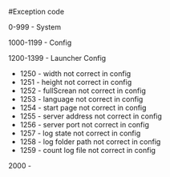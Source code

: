 #Exception code

0-999 - System  

1000-1199 - Config  

1200-1399 - Launcher Config

- 1250 - width not correct in config
- 1251 - height not correct in config
- 1252 - fullScrean not correct in config
- 1253 - language not correct in config
- 1254 - start page not correct in config
- 1255 - server address not correct in config
- 1256 - server port not correct in config
- 1257 - log state not correct in config
- 1258 - log folder path not correct in config
- 1259 - count log file not correct in config

2000 - 